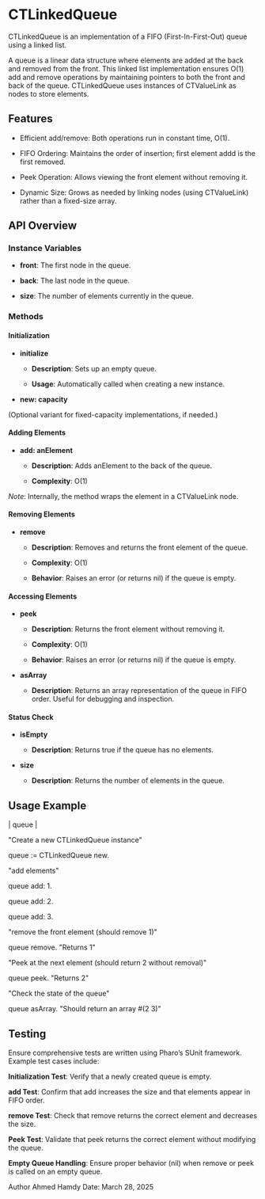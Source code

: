 # CTLinkedQueue

CTLinkedQueue is an implementation of a FIFO (First-In-First-Out) queue using a linked list.

A queue is a linear data structure where elements are added at the back and removed from the front.
This linked list implementation ensures O(1) add and remove operations by maintaining pointers to both the front and back of the queue.
CTLinkedQueue uses instances of CTValueLink as nodes to store elements.

## Features

- Efficient add/remove: Both operations run in constant time, O(1).

- FIFO Ordering: Maintains the order of insertion; first element addd is the first removed.

- Peek Operation: Allows viewing the front element without removing it.

- Dynamic Size: Grows as needed by linking nodes (using CTValueLink) rather than a fixed-size array.

## API Overview

### Instance Variables

- **front**: The first node in the queue.

- **back**: The last node in the queue.

- **size**: The number of elements currently in the queue.

### Methods

#### Initialization

- **initialize**

  - **Description**: Sets up an empty queue.

  - **Usage**: Automatically called when creating a new instance.

- **new: capacity**

(Optional variant for fixed-capacity implementations, if needed.)

#### Adding Elements

- **add: anElement**

  - **Description**: Adds anElement to the back of the queue.

  - **Complexity**: O(1)

_Note_: Internally, the method wraps the element in a CTValueLink node.

#### Removing Elements

- **remove**

  - **Description**: Removes and returns the front element of the queue.

  - **Complexity**: O(1)

  - **Behavior**: Raises an error (or returns nil) if the queue is empty.

#### Accessing Elements

- **peek**

  - **Description**: Returns the front element without removing it.

  - **Complexity**: O(1)

  - **Behavior**: Raises an error (or returns nil) if the queue is empty.

- **asArray**

  - **Description**: Returns an array representation of the queue in FIFO order. Useful for debugging and inspection.

#### Status Check

- **isEmpty**

  - **Description**: Returns true if the queue has no elements.

- **size**

  - **Description**: Returns the number of elements in the queue.

## Usage Example

| queue |

"Create a new CTLinkedQueue instance"

queue := CTLinkedQueue new.

"add elements"

queue add: 1.

queue add: 2.

queue add: 3.

"remove the front element (should remove 1)"

queue remove. "Returns 1"

"Peek at the next element (should return 2 without removal)"

queue peek. "Returns 2"

"Check the state of the queue"

queue asArray. "Should return an array #(2 3)"

## Testing

Ensure comprehensive tests are written using Pharo’s SUnit framework. Example test cases include:

**Initialization Test**: Verify that a newly created queue is empty.

**add Test**: Confirm that add increases the size and that elements appear in FIFO order.

**remove Test**: Check that remove returns the correct element and decreases the size.

**Peek Test**: Validate that peek returns the correct element without modifying the queue.

**Empty Queue Handling**: Ensure proper behavior (nil) when remove or peek is called on an empty queue.

Author
Ahmed Hamdy
Date: March 28, 2025
